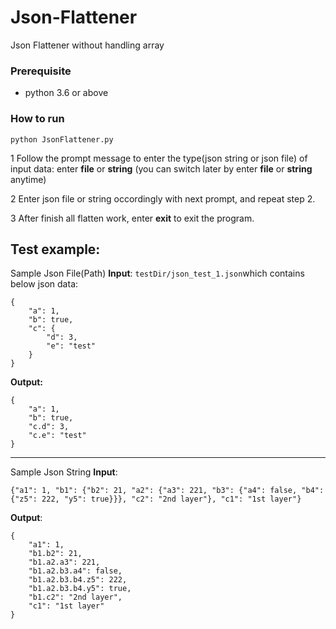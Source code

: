 # Json-Flattener
Json Flattener without handling array

### Prerequisite
- python 3.6 or above 

### How to run
```python JsonFlattener.py```

1 Follow the prompt message to enter the type(json string or json file) of input data: enter **file** or **string**
(you can switch later by enter **file** or **string** anytime)

2 Enter json file or string occordingly with next prompt, and repeat step 2.

3 After finish all flatten work, enter **exit** to exit the program.

Test example:
---------------
Sample Json File(Path) **Input**:
```testDir/json_test_1.json```which contains below json data:
```
{
    "a": 1,
    "b": true,
    "c": {
        "d": 3,
        "e": "test"
    }
}
```
**Output:**
```
{
    "a": 1,
    "b": true,
    "c.d": 3,
    "c.e": "test"
}
```

---------------

Sample Json String **Input**:
```
{"a1": 1, "b1": {"b2": 21, "a2": {"a3": 221, "b3": {"a4": false, "b4": {"z5": 222, "y5": true}}}, "c2": "2nd layer"}, "c1": "1st layer"}
```
**Output**:
```
{
    "a1": 1,
    "b1.b2": 21,
    "b1.a2.a3": 221,
    "b1.a2.b3.a4": false,
    "b1.a2.b3.b4.z5": 222,
    "b1.a2.b3.b4.y5": true,
    "b1.c2": "2nd layer",
    "c1": "1st layer"
}
```
